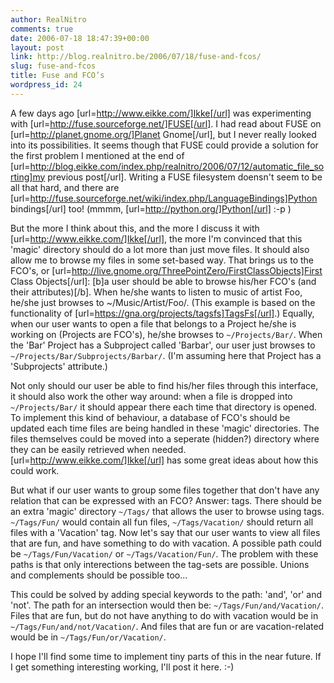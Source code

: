 ```yaml
---
author: RealNitro
comments: true
date: 2006-07-18 18:47:39+00:00
layout: post
link: http://blog.realnitro.be/2006/07/18/fuse-and-fcos/
slug: fuse-and-fcos
title: Fuse and FCO’s
wordpress_id: 24
---
```


A few days ago [url=http://www.eikke.com/]Ikke[/url] was experimenting with [url=http://fuse.sourceforge.net/]FUSE[/url]. I had read about FUSE on [url=http://planet.gnome.org/]Planet Gnome[/url], but I never really looked into its possibilities. It seems though that FUSE could provide a solution for the first problem I mentioned at the end of [url=http://blog.eikke.com/index.php/realnitro/2006/07/12/automatic_file_sorting]my previous post[/url]. Writing a FUSE filesystem doensn't seem to be all that hard, and there are [url=http://fuse.sourceforge.net/wiki/index.php/LanguageBindings]Python bindings[/url] too! (mmmm, [url=http://python.org/]Python[/url] :-p )

But the more I think about this, and the more I discuss it with [url=http://www.eikke.com/]Ikke[/url], the more I'm convinced that this 'magic' directory should do a lot more than just move files. It should also allow me to browse my files in some set-based way. That brings us to the FCO's, or [url=http://live.gnome.org/ThreePointZero/FirstClassObjects]First Class Objects[/url]: [b]a user should be able to browse his/her FCO's (and their attributes)[/b]. When he/she wants to listen to music of artist Foo, he/she just browses to ~/Music/Artist/Foo/. (This example is based on the functionality of [url=https://gna.org/projects/tagsfs]TagsFs[/url].) Equally, when our user wants to open a file that belongs to a Project he/she is working on (Projects are FCO's), he/she browses to `~/Projects/Bar/`. When the 'Bar' Project has a Subproject called 'Barbar', our user just browses to `~/Projects/Bar/Subprojects/Barbar/`. (I'm assuming here that Project has a 'Subprojects' attribute.)

Not only should our user be able to find his/her files through this interface, it should also work the other way around: when a file is dropped into `~/Projects/Bar/` it should appear there each time that directory is opened. To implement this kind of behaviour, a database of FCO's should be updated each time files are being handled in these 'magic' directories. The files themselves could be moved into a seperate (hidden?) directory where they can be easily retrieved when needed. [url=http://www.eikke.com/]Ikke[/url] has some great ideas about how this could work.

But what if our user wants to group some files together that don't have any relation that can be expressed with an FCO? Answer: tags. There should be an extra 'magic' directory `~/Tags/` that allows the user to browse using tags. `~/Tags/Fun/` would contain all fun files, `~/Tags/Vacation/` should return all files with a 'Vacation' tag. Now let's say that our user wants to view all files that are fun, and have something to do with vacation. A possible path could be `~/Tags/Fun/Vacation/` or `~/Tags/Vacation/Fun/`. The problem with these paths is that only interections between the tag-sets are possible. Unions and complements should be possible too...

This could be solved by adding special keywords to the path: 'and', 'or' and 'not'. The path for an intersection would then be: `~/Tags/Fun/and/Vacation/`. Files that are fun, but do not have anything to do with vacation would be in `~/Tags/Fun/and/not/Vacation/`. And files that are fun or are vacation-related would be in `~/Tags/Fun/or/Vacation/`.

I hope I'll find some time to implement tiny parts of this in the near future. If I get something interesting working, I'll post it here. :-)
